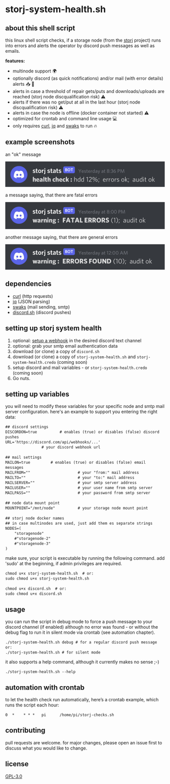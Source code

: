 # storj-system-health.sh

## about this shell script
this linux shell script checks, if a storage node (from the [storj][storj] project) runs into errors and alerts the operator by discord push messages as well as emails. 

**features:**
* multinode support 🌍
* optionally discord (as quick notifications) and/or mail (with error details) alerts 📥 🔔
* alerts in case a threshold of repair gets/puts and downloads/uploads are reached (storj node discqualification risk) ⚠️
* alerts if there was no get/put at all in the last hour (storj node discqualification risk) ⚠️
* alerts in case the node is offline (docker container not started) ⚠️
* optimized for crontab and command line usage 💻
* only requires [curl][curl], [jq][jq] and [swaks][swaks] to run 🔥

## example screenshots

an "ok" message

![ok message](/examples/discord-example-all-fine.jpg)

a message saying, that there are fatal errors

![fatal error message](/examples/discord-example-fatal-error.jpg)

another message saying, that there are general errors

![fatal error message](/examples/discord-example-general-error.jpg)

## dependencies
- [curl][curl] (http requests)
- [jq][jq] (JSON parsing)
- [swaks][swaks] (mail sending, smtp)
- [discord.sh][discord.sh] (discord pushes)

## setting up storj system health
1. optional: [setup a webhook][webhook] in the desired discord text channel
2. optional: grab your smtp email authentication data
3. download (or clone) a copy of `discord.sh`
4. download (or clone) a copy of `storj-system-health.sh` and `storj-system-health.credo` (coming soon)
5. setup discord and mail variables - or `storj-system-health.credo` (coming soon)
6. Go nuts.

## setting up variables
you will need to modify these variables for your specific node and smtp mail server configuration. here's an example to support you entering the right data:
```
## discord settings
DISCORDON=true			# enables (true) or disables (false) discord pushes
URL='https://discord.com/api/webhooks/...' 
				# your discord webhook url

## mail settings
MAILON=true			# enables (true) or disables (false) email messages
MAILFROM=""                     # your "from:" mail address
MAILTO=""                       # your "to:" mail address
MAILSERVER=""                   # your smtp server address
MAILUSER=""                     # your user name from smtp server
MAILPASS=""                     # your password from smtp server

## node data mount point
MOUNTPOINT="/mnt/node"          # your storage node mount point

## storj node docker names
## in case multinodes are used, just add them es separate strings
NODES=(
	"storagenode"
	#"storagenode-2"
	#"storagenode-3"
)
```

make sure, your script is executable by running the following command. add 'sudo' at the beginning, if admin privileges are required. 
```
chmod u+x storj-system-health.sh  # or:
sudo chmod u+x storj-system-health.sh

chmod u+x discord.sh  # or:
sudo chmod u+x discord.sh
```

## usage

you can run the script in debug mode to force a push message to your discord channel (if enabled) although no error was found - or without the debug flag to run it in silent mode via crontab (see automation chapter).

```
./storj-system-health.sh debug # for a regular discord push message or:
./storj-system-health.sh # for silent mode
```

it also supports a help command, although it currently makes no sense ;-) 

```
./storj-system-health.sh --help
```

## automation with crontab
to let the health check run automatically, here’s a crontab example, which runs the script each hour: 
```
0  *    * * *   pi      /home/pi/storj-checks.sh
```

## contributing

pull requests are welcome. for major changes, please open an issue first to discuss what you would like to change.

## license

[GPL-3.0](https://www.gnu.org/licenses/gpl-3.0.en.html)


<!-- Programs -->
[discord.sh]: https://github.com/ChaoticWeg/discord.sh
[successrates.sh]: https://github.com/ReneSmeekes/storj_success_rate
[curl]: https://curl.haxx.se/
[jq]: https://stedolan.github.io/jq/
[storj]: https://www.storj.io
[swaks]: https://github.com/jetmore/swaks
<!-- Documentation -->
[webhook]: https://support.discordapp.com/hc/en-us/articles/228383668-Intro-to-Webhooks
